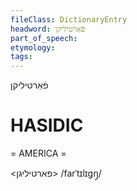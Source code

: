 ```yaml
---
fileClass: DictionaryEntry
headword: פֿאַרטיליקן
part_of_speech: 
etymology: 
tags: 
---
```

פֿאַרטיליקן

HASIDIC
=======
= AMERICA = 

<פארטיליגן>
/farˈtɪlɪgŋ̩/